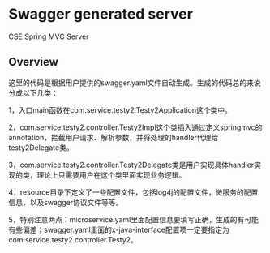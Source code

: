 # Swagger generated server

CSE Spring MVC Server


## Overview
这里的代码是根据用户提供的swagger.yaml文件自动生成。生成的代码总的来说分成以下几类：

1，入口main函数在com.service.testy2.Testy2Application这个类中。

2，com.service.testy2.controller.Testy2Impl这个类插入通过定义springmvc的annotation，拦截用户请求、解析参数，并将处理的handler代理给testy2Delegate类。

3，com.service.testy2.controller.Testy2Delegate类是用户实现具体handler实现的类，理论上只需要用户在这个类里面实现业务逻辑。


4，resource目录下定义了一些配置文件，包括log4j的配置文件，微服务的配置信息，以及swagger协议文件等等。

5，特别注意两点：microservice.yaml里面配置信息要填写正确，生成的有可能有些偏差；swagger.yaml里面的x-java-interface配置项一定要指定为com.service.testy2.controller.Testy2。
